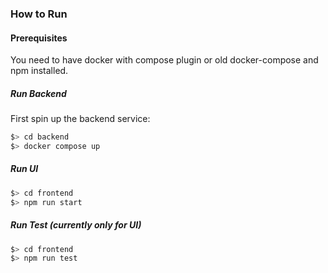 ### How to Run

#### Prerequisites

You need to have docker with compose plugin or old docker-compose and npm installed.

##### Run Backend

First spin up the backend service:
```bash
$> cd backend
$> docker compose up
```

##### Run UI
```bash
$> cd frontend
$> npm run start
```

##### Run Test (currently only for UI)
```bash
$> cd frontend
$> npm run test
```

